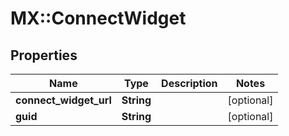 # MX::ConnectWidget

## Properties
Name | Type | Description | Notes
------------ | ------------- | ------------- | -------------
**connect_widget_url** | **String** |  | [optional] 
**guid** | **String** |  | [optional] 


